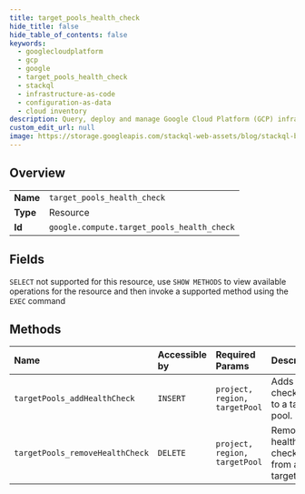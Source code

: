 ```yaml
---
title: target_pools_health_check
hide_title: false
hide_table_of_contents: false
keywords:
  - googlecloudplatform
  - gcp
  - google
  - target_pools_health_check
  - stackql
  - infrastructure-as-code
  - configuration-as-data
  - cloud inventory
description: Query, deploy and manage Google Cloud Platform (GCP) infrastructure and resources using SQL
custom_edit_url: null
image: https://storage.googleapis.com/stackql-web-assets/blog/stackql-blog-post-featured-image.png
---
```

  
    

## Overview
<table><tbody>
<tr><td><b>Name</b></td><td><code>target_pools_health_check</code></td></tr>
<tr><td><b>Type</b></td><td>Resource</td></tr>
<tr><td><b>Id</b></td><td><code>google.compute.target_pools_health_check</code></td></tr>
</tbody></table>

## Fields
`SELECT` not supported for this resource, use `SHOW METHODS` to view available operations for the resource and then invoke a supported method using the `EXEC` command  
## Methods
| Name | Accessible by | Required Params | Description |
|:-----|:--------------|:----------------|:------------|
| `targetPools_addHealthCheck` | `INSERT` | `project, region, targetPool` | Adds health check URLs to a target pool. |
| `targetPools_removeHealthCheck` | `DELETE` | `project, region, targetPool` | Removes health check URL from a target pool. |
